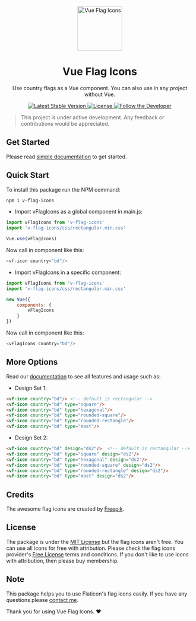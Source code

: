 <p align="center">
  <br>
  <a href="https://vficons.obydul.me">
    <img alt="Vue Flag Icons" src="https://user-images.githubusercontent.com/13184472/70064547-ef1bfd00-1613-11ea-81a4-c40498b993b5.png" width="120"/>
  </a>
</p>
<h1 align="center">Vue Flag Icons</h1>
<p align="center">
Use country flags as a Vue component. You can also use in any project without Vue.
</p>

<p align="center">
  <a title="Latest Stable Version" href="https://www.npmjs.com/package/v-flag-icons">
    <img alt="Latest Stable Version" src="https://img.shields.io/npm/v/v-flag-icons">
  </a>
  <a title="License" href="LICENSE">
    <img alt="License" src="https://img.shields.io/npm/l/v-flag-icons">
  </a>
  <a title="Follow the Developer" href="https://twitter.com/obydulsa">
    <img alt="Follow the Developer" src="https://img.shields.io/twitter/follow/imobydul?label=Follow&style=social">
  </a>
  <br>
</p>

> This project is under active development. Any feedback or contributions would be appreciated.

## Get Started
Please read [simple documentation](https://vficons.obydul.me) to get started.

## Quick Start
To install this package run the NPM command:

```bash
npm i v-flag-icons
```
* Import vFlagIcons as a global component in main.js:

```javascript
import vFlagIcons from 'v-flag-icons'
import 'v-flag-icons/css/rectangular.min.css'

Vue.use(vFlagIcons)
```

Now call in component like this:
```javascript
<vf-icon country="bd"/>
```

* Import vFlagIcons in a specific component:

```javascript
import vFlagIcons from 'v-flag-icons'
import 'v-flag-icons/css/rectangular.min.css'

new Vue({
    components: {
        vFlagIcons
    }
})
```

Now call in component like this:
```javascript
<vFlagIcons country="bd"/>
```

## More Options
Read our [documentation](https://vficons.obydul.me) to see all features and usage such as:

* Design Set 1:

```html
<vf-icon country="bd"/> <!-- default is rectangular -->
<vf-icon country="bd" type="square"/>
<vf-icon country="bd" type="hexagonal"/>
<vf-icon country="bd" type="rounded-square"/>
<vf-icon country="bd" type="rounded-rectangle"/>
<vf-icon country="bd" type="mast"/>
```
* Design Set 2:

```html
<vf-icon country="bd" design="ds2"/>  <!-- default is rectangular -->
<vf-icon country="bd" type="square" design="ds2"/>
<vf-icon country="bd" type="hexagonal" design="ds2"/>
<vf-icon country="bd" type="rounded-square" design="ds2"/>
<vf-icon country="bd" type="rounded-rectangle" design="ds2"/>
<vf-icon country="bd" type="mast" design="ds2"/>
```

## Credits
The awesome flag icons are created by [Freepik](https://www.flaticon.com/authors/freepik).

## License
The package is under the [MIT License](https://github.com/mdobydullah/v-flag-icons/blob/master/LICENSE) but the flag icons aren't free.  You can use all icons for free with attribution. Please check the flag icons provider's [Free License](https://profile.flaticon.com/license/free) terms and conditions. If you don't like to use icons with attribution, then please buy membership.

## Note

This package helps you to use Flaticon's flag icons easily. If you have any questions please [contact me](https://obydul.me/contact).

Thank you for using Vue Flag Icons. :heart: